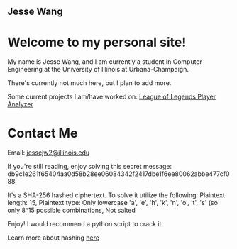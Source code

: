 ## Jesse Wang

# Welcome to my personal site!

My name is Jesse Wang, and I am currently a student in Computer Engineering at the University of Illinois at Urbana-Champaign.

There's currently not much here, but I plan to add more.

Some current projects I am/have worked on:
[League of Legends Player Analyzer](https://www.youtube.com/watch?v=MDglMvOHuYM/)

# Contact Me

Email: jessejw2@illinois.edu

If you're still reading, enjoy solving this secret message: db9c1e261f65404aa0d58b28ee06084342f2417dbe1f6ee80062abbe477cf088

It's a SHA-256 hashed ciphertext. To solve it utilize the following: Plaintext length: 15, Plaintext type: Only lowercase 'a', 'e', 'h', 'k', 'n', 'o', 't', 's' (so only 8^15 possible combinations, Not salted

Enjoy! I would recommend a python script to crack it. 

Learn more about hashing [here](https://www.youtube.com/watch?v=b4b8ktEV4Bg/)
